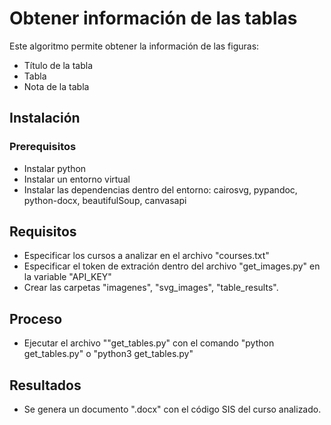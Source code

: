 # Obtener información de las tablas
Este algoritmo permite obtener la información de las figuras:
- Título de la tabla
- Tabla
- Nota de la tabla

## Instalación

### Prerequisitos
- Instalar python
- Instalar un entorno virtual
- Instalar las dependencias dentro del entorno: cairosvg, pypandoc, python-docx, beautifulSoup, canvasapi
## Requisitos
- Especificar los cursos a analizar en el archivo "courses.txt"
- Especificar el token de extración dentro del archivo "get_images.py" en la variable "API_KEY"
- Crear las carpetas "imagenes", "svg_images", "table_results".
## Proceso
- Ejecutar el archivo ""get_tables.py" con el comando "python get_tables.py" o "python3 get_tables.py"
## Resultados
- Se genera un documento ".docx" con el código SIS del curso analizado.
